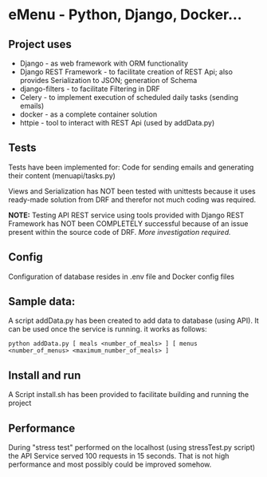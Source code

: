 # eMenu - Python, Django, Docker...

## Project uses 
- Django - as web framework with ORM functionality
- Django REST Framework - to facilitate creation of REST Api; also provides Serialization to JSON; generation of Schema
- django-filters - to facilitate Filtering in DRF
- Celery - to implement execution of scheduled daily tasks (sending emails)
- docker - as a complete container solution
- httpie - tool to interact with REST Api (used by addData.py)

## Tests
Tests have been implemented for:
Code for sending emails and generating their content (menuapi/tasks.py)

Views and Serialization has NOT been tested with unittests because it uses ready-made solution from DRF
and therefor not much coding was required.

**NOTE:**
Testing API REST service using tools provided with Django REST Framework has NOT been COMPLETELY successful because of an issue present within the source code of DRF. 
*More investigation required.*

## Config 
Configuration of database resides in .env file and Docker config files

## Sample data:
A script addData.py has been created to add data to database (using API).
It can be used once the service is running.
it works as follows:
```
python addData.py [ meals <number_of_meals> ] [ menus <number_of_menus> <maximum_number_of_meals> ]
```

## Install and run
A Script install.sh has been provided to facilitate building and running the project
	
## Performance
During "stress test" performed on the localhost (using stressTest.py script) the API Service served 100 requests in 15 seconds. That is not high performance and most possibly could be improved somehow.
	

	
